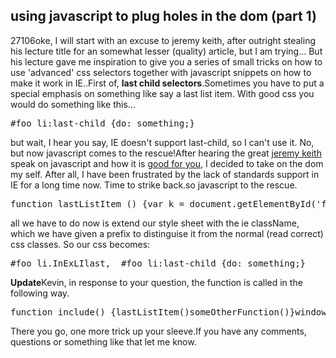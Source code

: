 <article><h2>using javascript to plug holes in the dom (part 1)</h2><time><span class="day">2</span><span class="month">7</span><span class="year">106</span></time>oke, I will start with an excuse to jeremy keith, after outright stealing his lecture title for an somewhat lesser (quality) article, but I am trying... But his lecture gave me inspiration to give you a series of small tricks on how to use 'advanced' css selectors together with javascript snippets on how to make it work in IE..First of, <strong>last child selectors</strong>.Sometimes you have to put a special emphasis on something like say a last list item. With good css you would do something like this...<pre>#foo li:last-child {do: something;}</pre>but wait, I hear you say, IE doesn't support last-child, so I can't use it. No, but now javascript comes to the rescue!After hearing the great <a title="adactio" href="http://adactio.com/">jeremy keith</a> speak on javascript and how it is <a title="podcast" href="http://www.vivabit.com/atmedia2006/blog/index.php/jeremy-keith-using-dom-scripting-to-plug-holes-in-css-podcast/">good for you</a>, I decided to take on the dom my self. After all, I have been frustrated by the lack of standards support in IE for a long time now. Time to strike back.so javascript to the rescue.<pre>function lastListItem () {var k = document.getElementById('foo');if (k) {var last = k.lastChild;last.className += "InExLIlast";}}</pre>all we have to do now is extend our style sheet with the ie className, which we have given a prefix to distinguise it from the normal (read correct) css classes. So our css becomes:<pre>#foo li.InExLIlast,  #foo li:last-child {do: something;}</pre><strong>Update</strong>Kevin, in response to your question, the function is called in the following way.<pre>function include() {lastListItem()someOtherFunction()}window.attachEvent("onload", include);</pre>There you go, one more trick up your sleeve.If you have any comments, questions or something like that let me know.</article>
